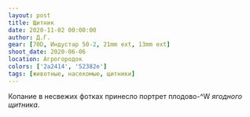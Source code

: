 ```yaml
---
layout: post
title: Щитник
date: 2020-11-02 00:00:00
author: Д.Г.
gear: [70D, Индустар 50-2, 21mm ext, 13mm ext]
shoot_date: 2020-06-06
location: Агрогородок
colors: ['2a2414', '52382e']
tags: [животные, насекомые, щитники]
---
```

Копание в несвежих фотках принесло портрет плодово-^W _ягодного щитника_.
